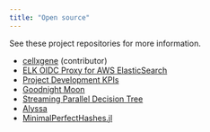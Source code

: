 ```yaml
---
title: "Open source"
---
```


See these project repositories for more information.

* [cellxgene](https://github.com/chanzuckerberg/cellxgene) (contributor)
* [ELK OIDC Proxy for AWS ElasticSearch](https://github.com/chanzuckerberg/elk-oidc-proxy)
* [Project Development KPIs](https://github.com/soundcloud/project-dev-kpis)
* [Goodnight Moon](https://github.com/mweiden/goodnight-moon)
* [Streaming Parallel Decision Tree](https://github.com/soundcloud/spdt)
* [Alyssa](https://github.com/mweiden/alyssa)
* [MinimalPerfectHashes.jl](https://github.com/soundcloud/MinimalPerfectHashes.jl)
